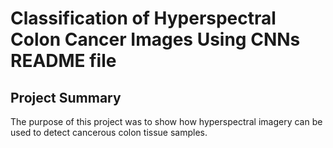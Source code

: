 # Classification of Hyperspectral Colon Cancer Images Using CNNs README file

## Project Summary
The purpose of this project was to show how hyperspectral imagery can be used to detect cancerous colon tissue samples.
